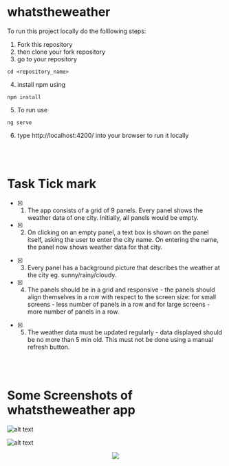 # whatstheweather 

To run this project locally do the folllowing steps:

1. Fork this repository
2. then clone your fork repository
3. go to your repository
```console 
cd <repository_name>
```
4. install npm using
```console 
npm install
```
5. To run use 
```console 
ng serve 
```
6. type http://localhost:4200/ into your browser to run it locally
<br>
<br>

# Task Tick mark

- [x] 1. The app consists of a grid of 9 panels. Every panel shows the weather data of one city. Initially, all panels would be empty.
- [x] 2. On clicking on an empty panel, a text box is shown on the panel itself, asking the user to enter the city name. On entering the name, the panel now shows weather data for that city.
<!--- [ ] 3. Every panel should have an “Edit” button - on clicking this, the user should be able to change the city shown in that panel.-->
- [x] 3. Every panel has a background picture that describes the weather at the city eg. sunny/rainy/cloudy.
- [x] 4. The panels should be in a grid and responsive - the panels should align themselves in a row with respect to the screen size: for small screens - less number of panels in a row and for large screens - more number of panels in a row.
<!--- [ ] 6. If there was an error in getting the data (eg. wrong city name), the panel itself shows the error and the user can re-enter the city name. 
```console 
Partially true
```-->
- [x] 5. The weather data must be updated regularly - data displayed should be no more than 5 min old. This must not be done using a manual refresh button.
<!--- [ ] 8. Enable offline use - on refreshing the page, after switching off internet,the page shows the last obtained weather data. To implement this, use either HTML5 LocalStorage or IndexedDB(use the Angular IndexedDB wrapper if using this).-->
<br>
<br>

# Some Screenshots of whatstheweather app

![alt text](img1.png)

![alt text](img2.png)

<p align="center">
  <img src="https://github.com/DakshGondaliya/whatstheweather/blob/master/img3.png?raw=true"/>
</p>
